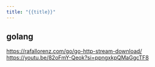 ```yaml
---
title: "{{title}}"
---
```

## golang
https://rafallorenz.com/go/go-http-stream-download/
https://youtu.be/82oFmY-Qeok?si=ppngxkpQMaGgcTF8